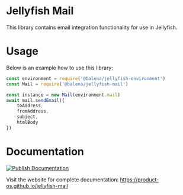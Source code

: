 # Jellyfish Mail

This library contains email integration functionality for use in Jellyfish.

# Usage

Below is an example how to use this library:

```js
const environment = require('@balena/jellyfish-environment')
const Mail = require('@balena/jellyfish-mail')

const instance = new Mail(environment.mail)
await mail.sendEmail({
	toAddress,
	fromAddress,
	subject,
	htmlBody
})
```

# Documentation

[![Publish Documentation](https://github.com/product-os/jellyfish-mail/actions/workflows/publish-docs.yml/badge.svg)](https://github.com/product-os/jellyfish-mail/actions/workflows/publish-docs.yml)

Visit the website for complete documentation: https://product-os.github.io/jellyfish-mail
